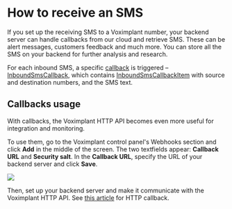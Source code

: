 <!-- vox.description: How to receive an sms in Voximplant. -->
<!-- vox.rank: 3 -->
<!-- vox.filters: isMessaging -->
# How to receive an SMS
If you set up the receiving SMS to a Voximplant number, your backend server can handle callbacks from our cloud and retrieve SMS. These can be alert messages, customers feedback and much more. You can store all the SMS on your backend for further analysis and research.

For each inbound SMS, a specific [callback](/docs/howtos/integration/httpapi/callbacks) is triggered – [InboundSmsCallback](/docs/references/httpapi/inboundsmscallback), which contains [InboundSmsCallbackItem](/docs/references/httpapi/structure/inboundsmscallbackitem) with source and destination numbers, and the SMS text.

## Callbacks usage

With callbacks, the Voximplant HTTP API becomes even more useful for integration and monitoring. 

To use them, go to the Voximplant control panel's Webhooks section and click **Add** in the middle of the screen. The two textfields appear: **Callback URL** and **Security salt**. In the **Сallback URL**, specify the URL of your backend server and click **Save**.

![](/assets/images/2guides-sms-receive-webhooks.png)

Then, set up your backend server and make it communicate with the Voximplant HTTP API. See [this article](/docs/howtos/integration/httpapi/callbacks) for HTTP callback.
